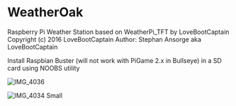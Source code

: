 # WeatherOak
Raspberry Pi Weather Station
based on WeatherPi_TFT by LoveBootCaptain
Copyright (c) 2016 LoveBootCaptain
Author: Stephan Ansorge aka LoveBootCaptain


Install Raspbian Buster (will not work with PiGame 2.x in Bullseye) in a SD card using NOOBS utility


![IMG_4036](https://user-images.githubusercontent.com/41960992/191620867-8dc30f52-0502-40ff-8b2d-e5d895a470c4.jpg)


![IMG_4034 Small](https://user-images.githubusercontent.com/41960992/191620829-4c3e0512-b7ae-4609-b9b5-b42bd31f4901.jpeg)
